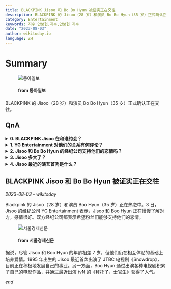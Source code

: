 ```yaml
---
title: BLACKPINK Jisoo 和 Bo Bo Hyun 被证实正在交往
description: BLACKPINK 的 Jisoo（28 岁）和演员 Bo Bo Hyun（35 岁）正式确认正在交往。
category: Entertainment
keywords: 지수 안보현,지수,안보현 지수
date: "2023-08-03"
author: wikitoday.io
language: ZH
---
```


# Summary

<figure>
    <img src="https://dimg.donga.com/a/800/0/95/5/wps/NEWS/IMAGE/2023/08/03/120541903.5.jpg" alt="동아일보" />
    <figcaption>
        <h4> from 동아일보</h4>
    </figcaption>
</figure>

BLACKPINK 的 Jisoo（28 岁）和演员 Bo Bo Hyun（35 岁）正式确认正在交往。

## QnA


<details>
    <summary><b>0. BLACKPINK Jisoo 在和谁约会？</b></summary>
    BLACKPINK 的 Jisoo 正在与演员 Bo Bo Hyun 约会。
</details>

<details>
    <summary><b>1. YG Entertainment 对他们的关系有何评论？</b></summary>
    YG Entertainment 表示，Jisoo 和 Bo Bo Hyun 正在逐渐了解对方，感情很好。
</details>

<details>
    <summary><b>2. Jisoo 和 Bo Bo Hyun 的经纪公司支持他们的恋情吗？</b></summary>
    是的，YG Entertainment 和 FN Entertainment 都表示希望粉丝们支持 Jisoo 和 Boo Hyun 的恋情。
</details>

<details>
    <summary><b>3. Jisoo 多大了？</b></summary>
    Jisoo 出生于 1995 年，今年 28 岁。
</details>

<details>
    <summary><b>4. Jisoo 最近的演艺首秀是什么？</b></summary>
    Jisoo 在 JTBC 电视剧《Snowdrop》中首次担任演员。
</details>


## BLACKPINK Jisoo 和 Bo Bo Hyun 被证实正在交往

_2023-08-03 - wikitoday_

Blackpink 的 Jisoo（28 岁）和演员 Boo Hyun（35 岁）正在热恋中。3 日，Jisoo 的经纪公司 YG Entertainment 表示，Jisoo 和 Boo Hyun 正在慢慢了解对方，感情很好。双方经纪公司都表示希望粉丝们能够支持他们的恋情。

<figure>
    <img src="https://newsimg.sedaily.com/2023/08/03/29T9IVKXFN_3.jpg" alt="서울경제신문" />
    <figcaption>
        <h4> from 서울경제신문</h4>
    </figcaption>
</figure>

据说，尽管 Jisoo 和 Boo Hyun 的年龄相差 7 岁，但他们仍在相互体贴的基础上培养爱情。1995 年出生的 Jisoo 最近首次出演了 JTBC 电视剧《Snowdrop》，目前正在积极地发展自己的事业。另一方面，Boo Hyun 通过出演各种电视剧积累了自己的电影作品，并通过最近出演 tvN 的《拜托了，士官生》获得了人气。

_end_
